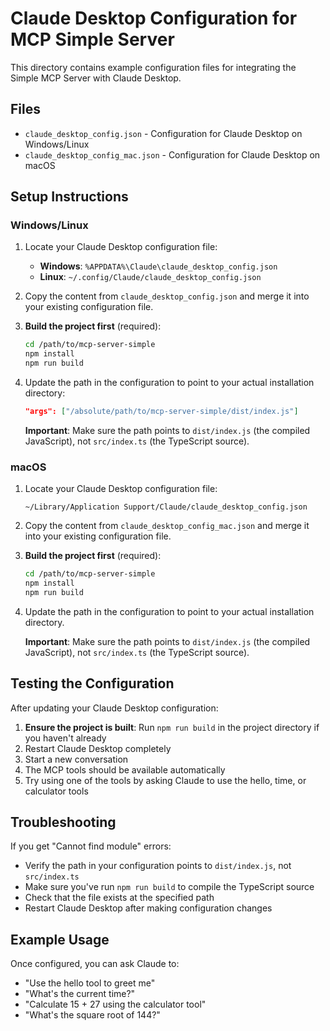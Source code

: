# Claude Desktop Configuration for MCP Simple Server

This directory contains example configuration files for integrating the Simple MCP Server with Claude Desktop.

## Files

- `claude_desktop_config.json` - Configuration for Claude Desktop on Windows/Linux
- `claude_desktop_config_mac.json` - Configuration for Claude Desktop on macOS

## Setup Instructions

### Windows/Linux

1. Locate your Claude Desktop configuration file:
   - **Windows**: `%APPDATA%\Claude\claude_desktop_config.json`
   - **Linux**: `~/.config/Claude/claude_desktop_config.json`

2. Copy the content from `claude_desktop_config.json` and merge it into your existing configuration file.

3. **Build the project first** (required):
   ```bash
   cd /path/to/mcp-server-simple
   npm install
   npm run build
   ```

4. Update the path in the configuration to point to your actual installation directory:
   ```json
   "args": ["/absolute/path/to/mcp-server-simple/dist/index.js"]
   ```
   
   **Important**: Make sure the path points to `dist/index.js` (the compiled JavaScript), not `src/index.ts` (the TypeScript source).

### macOS

1. Locate your Claude Desktop configuration file:
   ```
   ~/Library/Application Support/Claude/claude_desktop_config.json
   ```

2. Copy the content from `claude_desktop_config_mac.json` and merge it into your existing configuration file.

3. **Build the project first** (required):
   ```bash
   cd /path/to/mcp-server-simple
   npm install
   npm run build
   ```

4. Update the path in the configuration to point to your actual installation directory.

   **Important**: Make sure the path points to `dist/index.js` (the compiled JavaScript), not `src/index.ts` (the TypeScript source).

## Testing the Configuration

After updating your Claude Desktop configuration:

1. **Ensure the project is built**: Run `npm run build` in the project directory if you haven't already
2. Restart Claude Desktop completely
3. Start a new conversation
4. The MCP tools should be available automatically
5. Try using one of the tools by asking Claude to use the hello, time, or calculator tools

## Troubleshooting

If you get "Cannot find module" errors:
- Verify the path in your configuration points to `dist/index.js`, not `src/index.ts`
- Make sure you've run `npm run build` to compile the TypeScript source
- Check that the file exists at the specified path
- Restart Claude Desktop after making configuration changes

## Example Usage

Once configured, you can ask Claude to:

- "Use the hello tool to greet me"
- "What's the current time?"
- "Calculate 15 + 27 using the calculator tool"
- "What's the square root of 144?"